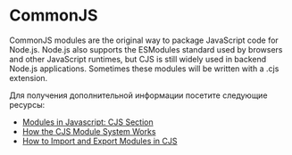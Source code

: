 # CommonJS

CommonJS modules are the original way to package JavaScript code for Node.js. Node.js also supports the ESModules standard used by browsers and other JavaScript runtimes, but CJS is still widely used in backend Node.js applications. Sometimes these modules will be written with a .cjs extension.

Для получения дополнительной информации посетите следующие ресурсы:

- [Modules in Javascript: CJS Section](https://www.freecodecamp.org/news/modules-in-javascript/#commonjsmodules)
- [How the CJS Module System Works](https://blog.risingstack.com/node-js-at-scale-module-system-commonjs-require/)
- [How to Import and Export Modules in CJS](https://www.youtube.com/watch?v=XTND4rjATXA)
